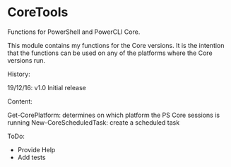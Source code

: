 # CoreTools
Functions for PowerShell and PowerCLI Core.

This module contains my functions for the Core versions.
It is the intention that the functions can be used on any of the platforms where the Core versions run.

History:

19/12/16: v1.0  Initial release

Content:

Get-CorePlatform: determines on which platform the PS Core sessions is running
New-CoreScheduledTask: create a scheduled task


ToDo:

- Provide Help
- Add tests
